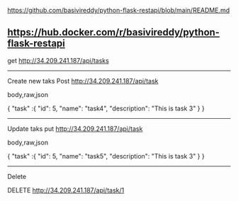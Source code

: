 https://github.com/basivireddy/python-flask-restapi/blob/main/README.md

https://hub.docker.com/r/basivireddy/python-flask-restapi
------------------------------------------------
get http://34.209.241.187/api/tasks

-----------------------------------------------
Create new taks
Post http://34.209.241.187/api/task

body,raw,json

{
"task" :{
    "id": 5,
    "name": "task4",
    "description": "This is task 3"
}
}

------------------------
Update taks
put http://34.209.241.187/api/task

body,raw,json

{
"task" :{
    "id": 5,
    "name": "task5",
    "description": "This is task 3"
}
}


--------
Delete

DELETE http://34.209.241.187/api/task/1




